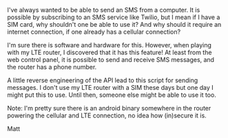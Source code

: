 I've always wanted to be able to send an SMS from a computer.
It is possible by subscribing to an SMS service like Twilio, but I mean
if I have a SIM card, why shouldn't one be able to use it? And why should
it require an internet connection, if one already has a cellular connection?

I'm sure there is software and hardware for this. However, when playing with
my LTE router, I discovered that it has this feature! At least from the web
control panel, it is possible to send and receive SMS messages, and the router
has a phone number.

A little reverse engineering of the API lead to this script for sending
messages.
I don't use my LTE router with a SIM these days but one day I might put this
to use. Until then, someone else might be able to use it too.

Note: I'm pretty sure there is an android binary somewhere in the router
powering the cellular and LTE connection, no idea how (in)secure it is.

Matt
